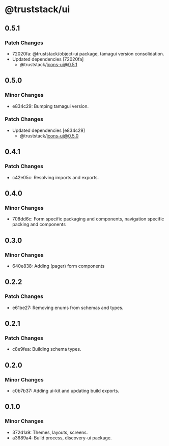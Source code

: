 # @truststack/ui

## 0.5.1

### Patch Changes

- 72020fa: @truststack/object-ui package, tamagui version consolidation.
- Updated dependencies [72020fa]
  - @truststack/icons-ui@0.5.1

## 0.5.0

### Minor Changes

- e834c29: Bumping tamagui version.

### Patch Changes

- Updated dependencies [e834c29]
  - @truststack/icons-ui@0.5.0

## 0.4.1

### Patch Changes

- c42e05c: Resolving imports and exports.

## 0.4.0

### Minor Changes

- 708dd6c: Form specific packaging and components, navigation specific packing and components

## 0.3.0

### Minor Changes

- 640e838: Adding (pager) form components

## 0.2.2

### Patch Changes

- e61be27: Removing enums from schemas and types.

## 0.2.1

### Patch Changes

- c8e9fea: Building schema types.

## 0.2.0

### Minor Changes

- c0b7b37: Adding ui-kit and updating build exports.

## 0.1.0

### Minor Changes

- 372d1a9: Themes, layouts, screens.
- a3689a4: Build process, discovery-ui package.
